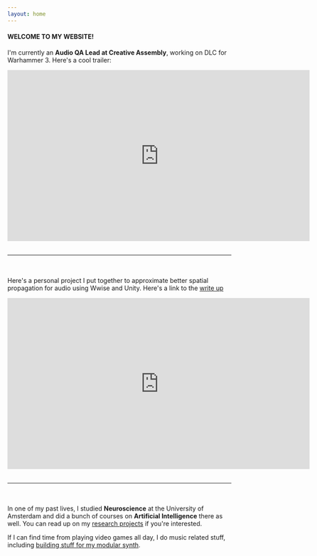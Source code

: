 ```yaml
---
layout: home
---
```


#### WELCOME TO MY WEBSITE! 


I'm currently an **Audio QA Lead at Creative Assembly**, working on DLC for Warhammer 3. Here's a cool trailer:

<iframe width="680" height="385" src="https://www.youtube.com/embed/OiHvsinEn58" title="YouTube video player" frameborder="0" allow="accelerometer; autoplay; clipboard-write; encrypted-media; gyroscope; picture-in-picture; web-share" allowfullscreen></iframe>
<br/><br/>

***

<br/><br/> Here's a personal project I put together to approximate better spatial propagation for audio using Wwise and Unity. Here's a link to the [write up](/portfolio/2023-02-15-Footsteps)  

<iframe width="680" height="385" src="https://www.youtube.com/embed/d8SsA0nktx4" title="YouTube video player" frameborder="0" allow="accelerometer; autoplay; clipboard-write; encrypted-media; gyroscope; picture-in-picture; web-share" allowfullscreen></iframe>
<br/><br/>

***

<br/><br/>
In one of my past lives, I studied **Neuroscience** at the University of Amsterdam and did a bunch of courses on **Artificial Intelligence** there as well. You can read up on my [research projects](/research) if you're interested. 

If I can find time from playing video games all day, I do music related stuff, including [building stuff for my modular synth](/projects). 

